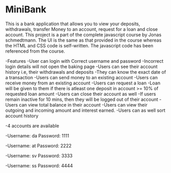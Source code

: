 # MiniBank
This is a bank application that allows you to view your deposits, withdrawals, transfer Money to an account, request for a loan and close account. This project is a part of the complete javascript course by Jonas schmedtmann. The UI is the same as that provided in the course whereas the HTML and CSS code is self-written. The javascript code has been referenced from the course.

-Features -User can login with Correct username and password -Incorrect login details will not open the baking page -Users can see their account history i.e, their withdrawals and deposits -They can know the exact date of a transaction -Users can send money to an existing account -Users can receive money from an existing account -Users can request a loan -Loan will be given to them if there is atleast one deposit in account >= 10% of requested loan amount -Users can close their account as well -If users remain inactive for 10 mins, then they will be logged out of their account -Users can view total balance in their account -Users can view their outgoing and incoming amount and interest earned. -Users can as well sort account history

-4 accounts are available 

-Username: da  Password: 1111

-Username: at  Password: 2222

-Username: sv  Password: 3333

-Username: ss  Password: 4444
